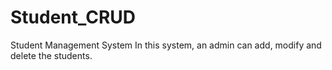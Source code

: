 # Student_CRUD
Student Management System
In this system, an admin can add, modify and delete the students. 
